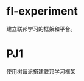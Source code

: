 # fl-experiment

建立联邦学习的框架和平台。

# PJ1
使用树莓派搭建联邦学习框架
<!--stackedit_data:
eyJoaXN0b3J5IjpbMTUxMjM1NDczOSw1NDc4MTM4NjNdfQ==
-->